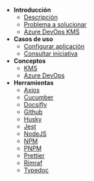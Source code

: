 - **Introducción**
    - [Descripción](./app/description.md)
    - [Problema a solucionar](./app/problem.md)
    - [Azure DevOps KMS](./app/azurekms.md)
- **Casos de uso** 
    - [Configurar aplicación](./usecase/configapp.md)
    - [Consultar iniciativa](./usecase/configapp.md)
- **Conceptos**
    - [KMS](./concepts/kms.md)
    - [Azure DevOps](./concepts/azure.md)
- **Herramientas**
    - [Axios](./tools/axios.md)
    - [Cucumber](./tools/cucumber.md)
    - [Docsifly](./tools/docsify.md)
    - [Github](./tools/github.md)
    - [Husky](./tools/github.md)
    - [Jest](./tools/pnpm.md)
    - [NodeJS](./tools/nodejs.md)
    - [NPM](./tools/npm.md)
    - [PNPM](./tools/pnpm.md)
    - [Prettier](./tools/prettier.md)
    - [Rimraf](./tools/rimraf.md)
    - [Typedoc](./tools/typedoc.md)
    